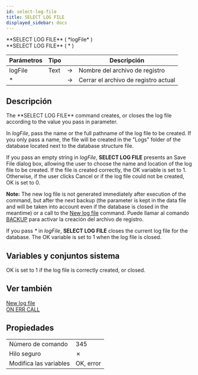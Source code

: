 ```yaml
---
id: select-log-file
title: SELECT LOG FILE
displayed_sidebar: docs
---
```


<!--REF #_command_.SELECT LOG FILE.Syntax-->**SELECT LOG FILE** ( *logFile* )<br/>**SELECT LOG FILE** ( * )<!-- END REF-->

<!--REF #_command_.SELECT LOG FILE.Params-->

| Parámetros | Tipo |                             | Descripción                          |
| ---------- | ---- | --------------------------- | ------------------------------------ |
| logFile    | Text | &#8594; | Nombre del archivo de registro       |
| \*         |      | &#8594; | Cerrar el archivo de registro actual |

<!-- END REF-->

## Descripción

<!--REF #_command_.SELECT LOG FILE.Summary-->The **SELECT LOG FILE** command creates, or closes the log file according to the value you pass in parameter<!-- END REF-->.

In *logFile*, pass the name or the full pathname of the log file to be created. If you only pass a name, the file will be created in the "Logs" folder of the database located next to the database structure file.

If you pass an empty string in *logFile*, **SELECT LOG FILE** presents an Save File dialog box, allowing the user to choose the name and location of the log file to be created. If the file is created correctly, the OK variable is set to 1. Otherwise, if the user clicks Cancel or if the log file could not be created, OK is set to 0.

**Note:** The new log file is not generated immediately after execution of the command, but after the next backup (the parameter is kept in the data file and will be taken into account even if the database is closed in the meantime) or a call to the [New log file](new-log-file.md) command. Puede llamar al comando [BACKUP](../commands-legacy/backup.md) para activar la creación del archivo de registro.

If you pass *\** in *logFile*, **SELECT LOG FILE** closes the current log file for the database. The OK variable is set to 1 when the log file is closed.

## Variables y conjuntos sistema

OK is set to 1 if the log file is correctly created, or closed.

## Ver también

[New log file](new-log-file.md)\
[ON ERR CALL](../commands-legacy/on-err-call.md)

## Propiedades

|                        |                             |
| ---------------------- | --------------------------- |
| Número de comando      | 345                         |
| Hilo seguro            | &cross; |
| Modifica las variables | OK, error                   |

